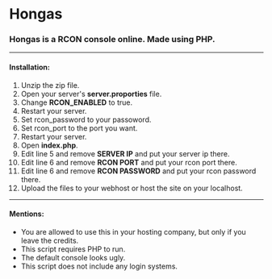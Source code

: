 # ****Hongas****
### Hongas is a RCON console online. Made using PHP.
------------
#### **Installation:**
1. Unzip the zip file.
2. Open your server's **server.proporties** file.
3. Change **RCON_ENABLED** to true.
4. Restart your server.
5. Set rcon_password to your passoword.
6. Set rcon_port to the port you want.
7. Restart your server.
8. Open **index.php**.
9. Edit line 5 and remove **SERVER IP** and put your server ip there.
10. Edit line 6 and remove **RCON PORT** and put your rcon port there.
11. Edit line 6 and remove **RCON PASSWORD** and put your rcon password there.
12. Upload the files to your webhost or host the site on your localhost.
------------
#### **Mentions:**
- You are allowed to use this in your hosting company, but only if you leave the credits.
- This script requires PHP to run.
- The default console looks ugly.
- This script does not include any login systems.